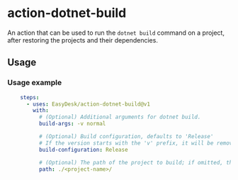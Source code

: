 # action-dotnet-build
An action that can be used to run the `dotnet build` command on a project, after restoring the projects and their dependencies.

## Usage

### Usage example
```yaml
    steps:
      - uses: EasyDesk/action-dotnet-build@v1
        with:
          # (Optional) Additional arguments for dotnet build.
          build-args: -v normal

          # (Optional) Build configuration, defaults to 'Release'
          # If the version starts with the 'v' prefix, it will be removed to conform to the requirements of dotnet pack.
          build-configuration: Release

          # (Optional) The path of the project to build; if omitted, the whole solution is built
          path: ./<project-name>/
```
